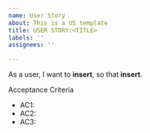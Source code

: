 ```yaml
---
name: User Story
about: This is a US template
title: USER STORY:<TITLE>
labels: ''
assignees: ''

---
```


As a user, I want to **insert**, so that **insert**.

Acceptance Criteria
- AC1:
- AC2:
- AC3:
